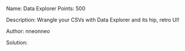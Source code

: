 Name: Data Explorer 
Points: 500 

Description:
Wrangle your CSVs with Data Explorer and its hip, retro UI!

Author: nneonneo 

Solution:

